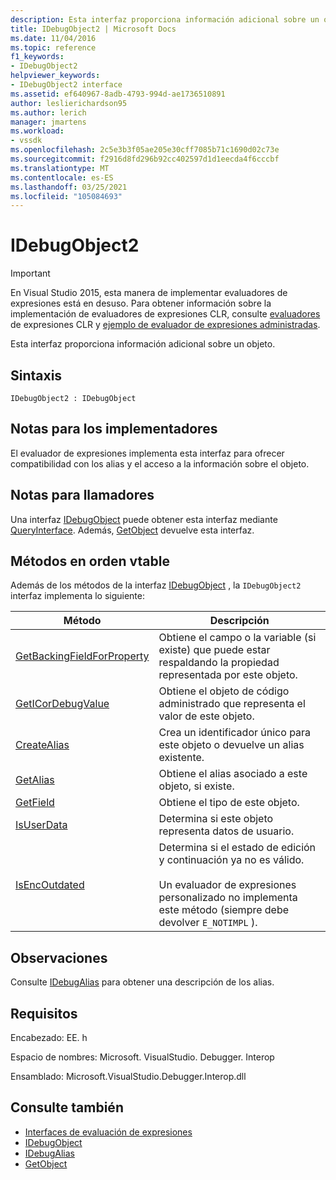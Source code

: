 ```yaml
---
description: Esta interfaz proporciona información adicional sobre un objeto.
title: IDebugObject2 | Microsoft Docs
ms.date: 11/04/2016
ms.topic: reference
f1_keywords:
- IDebugObject2
helpviewer_keywords:
- IDebugObject2 interface
ms.assetid: ef640967-8adb-4793-994d-ae1736510891
author: leslierichardson95
ms.author: lerich
manager: jmartens
ms.workload:
- vssdk
ms.openlocfilehash: 2c5e3b3f05ae205e30cff7085b71c1690d02c73e
ms.sourcegitcommit: f2916d8fd296b92cc402597d1d1eecda4f6cccbf
ms.translationtype: MT
ms.contentlocale: es-ES
ms.lasthandoff: 03/25/2021
ms.locfileid: "105084693"
---
```

# <a name="idebugobject2"></a>IDebugObject2
> [!IMPORTANT]
> En Visual Studio 2015, esta manera de implementar evaluadores de expresiones está en desuso. Para obtener información sobre la implementación de evaluadores de expresiones CLR, consulte [evaluadores](https://github.com/Microsoft/ConcordExtensibilitySamples/wiki/CLR-Expression-Evaluators) de expresiones CLR y [ejemplo de evaluador de expresiones administradas](https://github.com/Microsoft/ConcordExtensibilitySamples/wiki/Managed-Expression-Evaluator-Sample).

 Esta interfaz proporciona información adicional sobre un objeto.

## <a name="syntax"></a>Sintaxis

```
IDebugObject2 : IDebugObject
```

## <a name="notes-for-implementers"></a>Notas para los implementadores
 El evaluador de expresiones implementa esta interfaz para ofrecer compatibilidad con los alias y el acceso a la información sobre el objeto.

## <a name="notes-for-callers"></a>Notas para llamadores
 Una interfaz [IDebugObject](../../../extensibility/debugger/reference/idebugobject.md) puede obtener esta interfaz mediante [QueryInterface](/cpp/atl/queryinterface). Además, [GetObject](../../../extensibility/debugger/reference/idebugalias-getobject.md) devuelve esta interfaz.

## <a name="methods-in-vtable-order"></a>Métodos en orden vtable
 Además de los métodos de la interfaz [IDebugObject](../../../extensibility/debugger/reference/idebugobject.md) , la `IDebugObject2` interfaz implementa lo siguiente:

|Método|Descripción|
|------------|-----------------|
|[GetBackingFieldForProperty](../../../extensibility/debugger/reference/idebugobject2-getbackingfieldforproperty.md)|Obtiene el campo o la variable (si existe) que puede estar respaldando la propiedad representada por este objeto.|
|[GetICorDebugValue](../../../extensibility/debugger/reference/idebugobject2-geticordebugvalue.md)|Obtiene el objeto de código administrado que representa el valor de este objeto.|
|[CreateAlias](../../../extensibility/debugger/reference/idebugobject2-createalias.md)|Crea un identificador único para este objeto o devuelve un alias existente.|
|[GetAlias](../../../extensibility/debugger/reference/idebugobject2-getalias.md)|Obtiene el alias asociado a este objeto, si existe.|
|[GetField](../../../extensibility/debugger/reference/idebugobject2-getfield.md)|Obtiene el tipo de este objeto.|
|[IsUserData](../../../extensibility/debugger/reference/idebugobject2-isuserdata.md)|Determina si este objeto representa datos de usuario.|
|[IsEncOutdated](../../../extensibility/debugger/reference/idebugobject2-isencoutdated.md)|Determina si el estado de edición y continuación ya no es válido.<br /><br /> Un evaluador de expresiones personalizado no implementa este método (siempre debe devolver `E_NOTIMPL` ).|

## <a name="remarks"></a>Observaciones
 Consulte [IDebugAlias](../../../extensibility/debugger/reference/idebugalias.md) para obtener una descripción de los alias.

## <a name="requirements"></a>Requisitos
 Encabezado: EE. h

 Espacio de nombres: Microsoft. VisualStudio. Debugger. Interop

 Ensamblado: Microsoft.VisualStudio.Debugger.Interop.dll

## <a name="see-also"></a>Consulte también
- [Interfaces de evaluación de expresiones](../../../extensibility/debugger/reference/expression-evaluation-interfaces.md)
- [IDebugObject](../../../extensibility/debugger/reference/idebugobject.md)
- [IDebugAlias](../../../extensibility/debugger/reference/idebugalias.md)
- [GetObject](../../../extensibility/debugger/reference/idebugalias-getobject.md)
